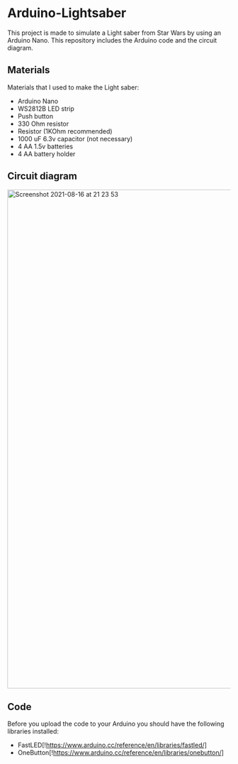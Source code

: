 # Arduino-Lightsaber
This project is made to simulate a Light saber from Star Wars by using an Arduino Nano. This repository includes the Arduino code and the circuit diagram.

## Materials
Materials that I used to make the Light saber:
- Arduino Nano
- WS2812B LED strip
- Push button
- 330 Ohm resistor
- Resistor (1KOhm recommended)
- 1000 uF 6.3v capacitor (not necessary)
- 4 AA 1.5v batteries
- 4 AA battery holder

## Circuit diagram
<img width="1124" alt="Screenshot 2021-08-16 at 21 23 53" src="https://user-images.githubusercontent.com/78478073/129620455-d927bb69-45c6-4331-9c88-1e4439a5e496.png">


## Code
Before you upload the code to your Arduino you should have the following libraries installed:
- FastLED[!https://www.arduino.cc/reference/en/libraries/fastled/]
- OneButton[!https://www.arduino.cc/reference/en/libraries/onebutton/]
